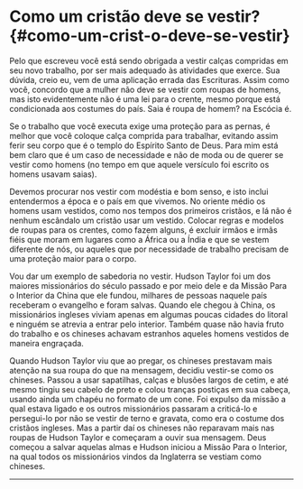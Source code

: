 # Como um cristão deve se vestir? {#como-um-crist-o-deve-se-vestir}

Pelo que escreveu você está sendo obrigada a vestir calças compridas em seu novo trabalho, por ser mais adequado às atividades que exerce. Sua dúvida, creio eu, vem de uma aplicação errada das Escrituras. Assim como você, concordo que a mulher não deve se vestir com roupas de homens, mas isto evidentemente não é uma lei para o crente, mesmo porque está condicionada aos costumes do país. Saia é roupa de homem? na Escócia é.

Se o trabalho que você executa exige uma proteção para as pernas, é melhor que você coloque calça comprida para trabalhar, evitando assim ferir seu corpo que é o templo do Espírito Santo de Deus. Para mim está bem claro que é um caso de necessidade e não de moda ou de querer se vestir como homens (no tempo em que aquele versículo foi escrito os homens usavam saias).

Devemos procurar nos vestir com modéstia e bom senso, e isto inclui entendermos a época e o país em que vivemos. No oriente médio os homens usam vestidos, como nos tempos dos primeiros cristãos, e lá não é nenhum escândalo um cristão usar um vestido. Colocar regras e modelos de roupas para os crentes, como fazem alguns, é excluir irmãos e irmãs fiéis que moram em lugares como a África ou a Índia e que se vestem diferente de nós, ou aqueles que por necessidade de trabalho precisam de uma proteção maior para o corpo.

Vou dar um exemplo de sabedoria no vestir. Hudson Taylor foi um dos maiores missionários do século passado e por meio dele e da Missão Para o Interior da China que ele fundou, milhares de pessoas naquele país receberam o evangelho e foram salvas. Quando ele chegou à China, os missionários ingleses viviam apenas em algumas poucas cidades do litoral e ninguém se atrevia a entrar pelo interior. Também quase não havia fruto do trabalho e os chineses achavam estranhos aqueles homens vestidos de maneira engraçada.

Quando Hudson Taylor viu que ao pregar, os chineses prestavam mais atenção na sua roupa do que na mensagem, decidiu vestir-se como os chineses. Passou a usar sapatilhas, calças e blusões largos de cetim, e até mesmo tingiu seu cabelo de preto e colou tranças postiças em sua cabeça, usando ainda um chapéu no formato de um cone. Foi expulso da missão a qual estava ligado e os outros missionários passaram a criticá-lo e persegui-lo por não se vestir de terno e gravata, como era o costume dos cristãos ingleses. Mas a partir daí os chineses não reparavam mais nas roupas de Hudson Taylor e começaram a ouvir sua mensagem. Deus começou a salvar aquelas almas e Hudson iniciou a Missão Para o Interior, na qual todos os missionários vindos da Inglaterra se vestiam como chineses.

*****